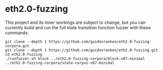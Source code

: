 # eth2.0-fuzzing

This project and its inner workings are subject to change, but you can currently build and run the full state transition function fuzzer with these commands:

```
git clone --depth 1 https://github.com/guidovranken/eth2.0-fuzzing-corpora.git
git clone --depth 1 https://github.com/guidovranken/eth2.0-fuzzing.git
cd eth2.0-fuzzing
./runfuzzer.sh block ../eth2.0-fuzzing-corpora/block-v07-minimal ../eth2.0-fuzzing-corpora/state-corpus-v07-minimal
```
